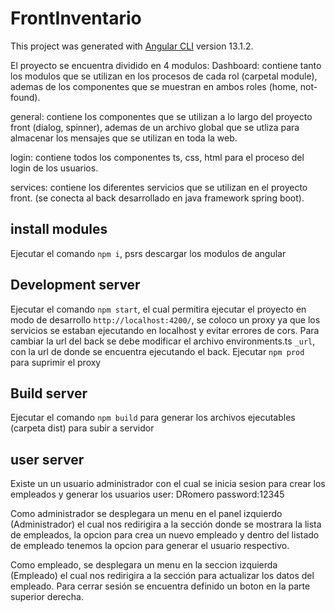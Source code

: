 # FrontInventario

This project was generated with [Angular CLI](https://github.com/angular/angular-cli) version 13.1.2.

El proyecto se encuentra dividido en 4 modulos:
Dashboard: contiene tanto los modulos que se utilizan en los procesos de cada rol (carpetal module), ademas de los componentes que se muestran en ambos roles (home, not-found).

general: contiene los componentes que se utilizan a lo largo del proyecto front (dialog, spinner), ademas de un archivo global que se utliza para almacenar los mensajes que se utilizan en toda la web.

login: contiene todos los componentes ts, css, html para el proceso del login de los usuarios.

services: contiene los diferentes servicios que se utilizan en el proyecto front. (se conecta al back desarrollado en java framework spring boot).

## install modules
Ejecutar el comando `npm i`, psrs descargar los modulos de angular

## Development server
Ejecutar el comando `npm start`, el cual permitira ejecutar el proyecto en modo de desarrollo `http://localhost:4200/`, se coloco un proxy ya que los servicios se estaban ejecutando en localhost y evitar errores de cors.
Para cambiar la url del back se debe modificar el archivo environments.ts `_url`, con la url de donde se 
encuentra ejecutando el back.
Ejecutar `npm prod` para suprimir el proxy

## Build server
Ejecutar el comando `npm build` para generar los archivos ejecutables (carpeta dist) para subir a servidor

## user server
Existe un un usuario administrador con el cual se inicia sesion para crear los empleados y generar los usuarios
user: DRomero
password:12345

Como administrador se desplegara un menu en el panel izquierdo (Administrador) el cual nos redirigira a la sección donde se mostrara la lista de empleados, la opcion para crea un nuevo empleado y dentro del listado de empleado tenemos la opcion para generar el usuario respectivo.

Como empleado, se desplegara un menu en la seccion izquierda (Empleado) el cual nos redirigira a la sección para actualizar los datos del empleado. Para cerrar sesión se encuentra definido un boton en la parte superior derecha.